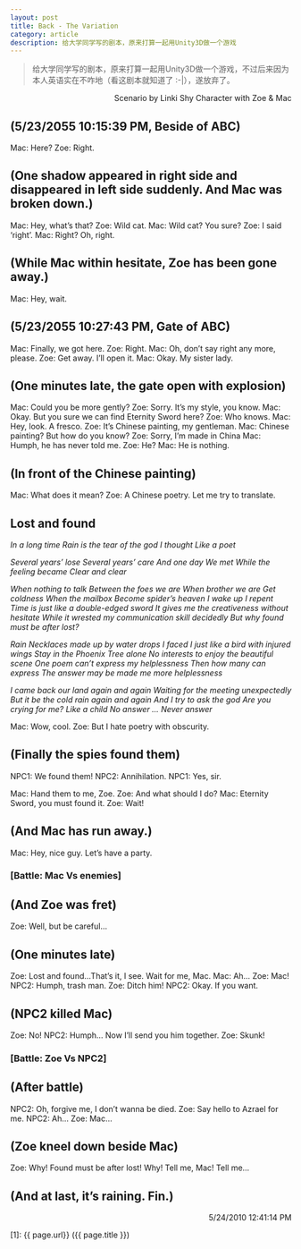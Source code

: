```yaml
---
layout: post
title: Back - The Variation
category: article
description: 给大学同学写的剧本，原来打算一起用Unity3D做一个游戏
---
```


<blockquote>给大学同学写的剧本，原来打算一起用Unity3D做一个游戏，不过后来因为本人英语实在不咋地（看这剧本就知道了 :-|），遂放弃了。</blockquote>

<p style="text-align: right;">Scenario by Linki Shy
Character with Zoe &amp; Mac</p>

<h2 style="text-align: left;">(5/23/2055 10:15:39 PM, Beside of ABC)</h2>
Mac: Here?
Zoe: Right.
<h2>(One shadow appeared in right side and disappeared in left side suddenly. And Mac was broken down.)</h2>
Mac: Hey, what’s that?
Zoe: Wild cat.
Mac: Wild cat? You sure?
Zoe: I said ‘right’.
Mac: Right? Oh, right.
<h2>(While Mac within hesitate, Zoe has been gone away.)</h2>
<!--more-->
Mac: Hey, wait.
<h2>(5/23/2055 10:27:43 PM, Gate of ABC)</h2>
Mac: Finally, we got here.
Zoe: Right.
Mac: Oh, don’t say right any more, please.
Zoe: Get away. I’ll open it.
Mac: Okay. My sister lady.
<h2>(One minutes late, the gate open with explosion)</h2>
Mac: Could you be more gently?
Zoe: Sorry. It’s my style, you know.
Mac: Okay. But you sure we can find Eternity Sword here?
Zoe: Who knows.
Mac: Hey, look. A fresco.
Zoe: It’s Chinese painting, my gentleman.
Mac: Chinese painting? But how do you know?
Zoe: Sorry, I’m made in China
Mac: Humph, he has never told me.
Zoe: He?
Mac: He is nothing.
<h2>(In front of the Chinese painting)</h2>
Mac: What does it mean?
Zoe: A Chinese poetry. Let me try to translate.
<h2>Lost and found</h2>
<em>In a long time
Rain is the tear of the god
I thought
Like a poet </em>

<em>Several years’ lose</em>
<em> Several years’ care</em>
<em> And one day</em>
<em> We met</em>
<em> While the feeling became</em>
<em> Clear and clear</em>

<em>When nothing to talk</em>
<em> Between the foes we are</em>
<em> When brother we are</em>
<em> Get coldness</em>
<em> When the mailbox</em>
<em> Become spider’s heaven</em>
<em> I wake up</em>
<em> I repent</em>
<em> Time is just like a double-edged sword</em>
<em> It gives me the creativeness without hesitate</em>
<em> While it wrested my communication skill decidedly</em>
<em> But why found must be after lost?</em>

<em>Rain</em>
<em> Necklaces made up by water drops</em>
<em> I faced</em>
<em> I just like a bird with injured wings</em>
<em> Stay in the Phoenix Tree alone</em>
<em> No interests to enjoy the beautiful scene</em>
<em> One poem can’t express my helplessness</em>
<em> Then how many can express</em>
<em> The answer may be made me more helplessness</em>

<em>I came back our land again and again</em>
<em> Waiting for the meeting unexpectedly</em>
<em> But it be the cold rain again and again</em>
<em> And I try to ask the god</em>
<em> Are you crying for me?</em>
<em> Like a child</em>
<em> No answer</em>
<em> …</em>
<em> Never answer</em>

Mac: Wow, cool.
Zoe: But I hate poetry with obscurity.
<h2>(Finally the spies found them)</h2>
NPC1: We found them!
NPC2: Annihilation.
NPC1: Yes, sir.

Mac: Hand them to me, Zoe.
Zoe: And what should I do?
Mac: Eternity Sword, you must found it.
Zoe: Wait!
<h2>(And Mac has run away.)</h2>
Mac: Hey, nice guy. Let’s have a party.
<h3>[Battle: Mac Vs enemies]</h3>
<h2>(And Zoe was fret)</h2>
Zoe: Well, but be careful…
<h2>(One minutes late)</h2>
Zoe: Lost and found…That’s it, I see. Wait for me, Mac.
Mac: Ah…
Zoe: Mac!
NPC2: Humph, trash man.
Zoe: Ditch him!
NPC2: Okay. If you want.
<h2>(NPC2 killed Mac)</h2>
Zoe: No!
NPC2: Humph… Now I’ll send you him together.
Zoe: Skunk!
<h3>[Battle: Zoe Vs NPC2]</h3>
<h2>(After battle)</h2>
NPC2: Oh, forgive me, I don’t wanna be died.
Zoe: Say hello to Azrael for me.
NPC2: Ah…
Zoe: Mac…
<h2>(Zoe kneel down beside Mac)</h2>
Zoe: Why! Found must be after lost! Why! Tell me, Mac! Tell me…
<h2>(And at last, it’s raining. Fin.)</h2>
<p style="text-align: right;">5/24/2010 12:41:14 PM</p>




[Shy07]:    http://git.shy07.com  "Shy07"
[1]:    {{ page.url}}  ({{ page.title }})
